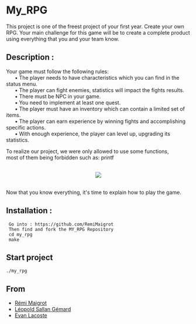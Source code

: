 # My_RPG

This project is one of the freest project of your first year. Create your own RPG.
Your main challenge for this game will be to create a complete product using everything that you and your
team know.

## Description :

Your game must follow the following rules:\
&nbsp;&nbsp;&nbsp;&nbsp;&nbsp;&nbsp;• The player needs to have characteristics which you can find in the status menu.\
&nbsp;&nbsp;&nbsp;&nbsp;&nbsp;&nbsp;• The player can fight enemies, statistics will impact the fights results.\
&nbsp;&nbsp;&nbsp;&nbsp;&nbsp;&nbsp;• There must be NPC in your game.\
&nbsp;&nbsp;&nbsp;&nbsp;&nbsp;&nbsp;• You need to implement at least one quest.\
&nbsp;&nbsp;&nbsp;&nbsp;&nbsp;&nbsp;• The player must have an inventory which can contain a limited set of items.\
&nbsp;&nbsp;&nbsp;&nbsp;&nbsp;&nbsp;• The player can earn experience by winning fights and accomplishing specific actions.\
&nbsp;&nbsp;&nbsp;&nbsp;&nbsp;&nbsp;• With enough experience, the player can level up, upgrading its statistics.

To realize our project, we were only allowed to use some functions,\
most of them being forbidden such as: printf

<p align="center">
    <br/>
  <img src="./img/authorized_function.png" />
  <br/>
  <br/>
</p>

Now that you know everything, it's time to explain how to play the game.

## Installation :

```
 Go into : https://github.com/RemiMaigrot
 Then find and fork the MY_RPG Repository
 cd my_rpg
 make
```

## Start project 

```
./my_rpg
```

## From 

 - [Rémi Maigrot](https://github.com/RemiMaigrot)
 - [Léopold Sallan Gémard](https://github.com/Leouuk)
 - [Evan Lacoste](...)
